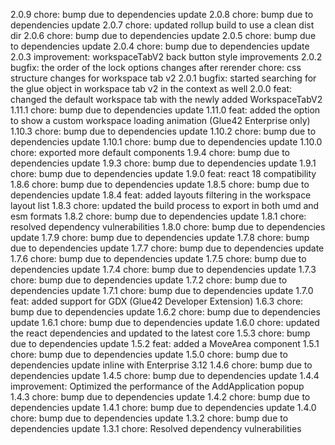 2.0.9
chore: bump due to dependencies update
2.0.8
chore: bump due to dependencies update
2.0.7
chore: updated rollup build to use a clean dist dir
2.0.6
chore: bump due to dependencies update
2.0.5
chore: bump due to dependencies update
2.0.4
chore: bump due to dependencies update
2.0.3
improvement: workspaceTabV2 back button style improvements
2.0.2
bugfix: the order of the lock options changes after rerender 
chore: css structure changes for workspace tab v2
2.0.1
bugfix: started searching for the glue object in workspace tab v2 in the context as well
2.0.0
feat: changed the default workspace tab with the newly added WorkspaceTabV2
1.11.1
chore: bump due to dependencies update
1.11.0
feat: added the option to show a custom workspace loading animation (Glue42 Enterprise only)
1.10.3
chore: bump due to dependencies update
1.10.2
chore: bump due to dependencies update
1.10.1
chore: bump due to dependencies update
1.10.0
chore: exported more default components
1.9.4
chore: bump due to dependencies update
1.9.3
chore: bump due to dependencies update
1.9.1
chore: bump due to dependencies update
1.9.0
feat: react 18 compatibility
1.8.6
chore: bump due to dependencies update
1.8.5
chore: bump due to dependencies update
1.8.4
feat: added layouts filtering in the workspace layout list
1.8.3
chore: updated the build process to export in both umd and esm formats
1.8.2
chore: bump due to dependencies update
1.8.1
chore: resolved dependency vulnerabilities
1.8.0
chore: bump due to dependencies update
1.7.9
chore: bump due to dependencies update
1.7.8
chore: bump due to dependencies update
1.7.7
chore: bump due to dependencies update
1.7.6
chore: bump due to dependencies update
1.7.5
chore: bump due to dependencies update
1.7.4
chore: bump due to dependencies update
1.7.3
chore: bump due to dependencies update
1.7.2
chore: bump due to dependencies update
1.7.1
chore: bump due to dependencies update
1.7.0
feat: added support for GDX (Glue42 Developer Extension)
1.6.3
chore: bump due to dependencies update
1.6.2
chore: bump due to dependencies update
1.6.1
chore: bump due to dependencies update
1.6.0
chore: updated the react dependencies and updated to the latest core
1.5.3
chore: bump due to dependencies update
1.5.2
feat: added a MoveArea component
1.5.1
chore: bump due to dependencies update
1.5.0
chore: bump due to dependencies update inline with Enterprise 3.12
1.4.6
chore: bump due to dependencies update
1.4.5
chore: bump due to dependencies update
1.4.4
improvement: Optimized the performance of the AddApplication popup
1.4.3
chore: bump due to dependencies update
1.4.2
chore: bump due to dependencies update
1.4.1
chore: bump due to dependencies update
1.4.0
chore: bump due to dependencies update
1.3.2
chore: bump due to dependencies update
1.3.1
chore: Resolved dependency vulnerabilities
